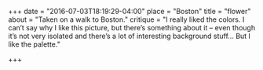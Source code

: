 +++
date = "2016-07-03T18:19:29-04:00"
place = "Boston"
title = "flower"
about = "Taken on a walk to Boston."
critique = "I really liked the colors. I can’t say why I like this picture, but there’s something about it – even though it’s not very isolated and there’s a lot of interesting background stuff…	But I like the palette."

+++
